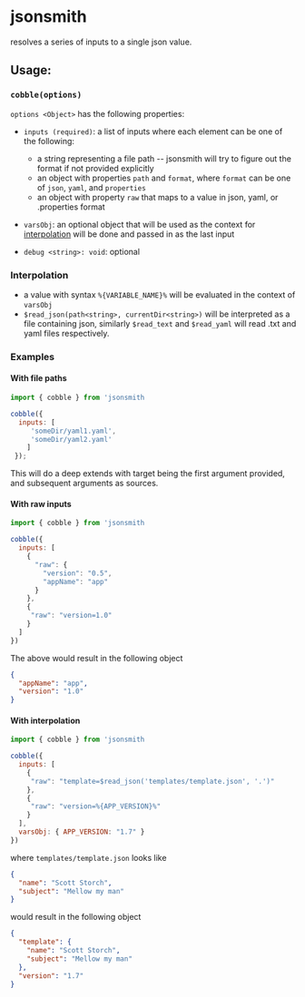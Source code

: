 # jsonsmith

resolves a series of inputs to a single json value.

## Usage:

### `cobble(options)`
`options <Object>` has the following properties:
  
- `inputs (required)`: a list of inputs where each element can be one of the following:
  - a string representing a file path -- jsonsmith will try to figure out the format if not provided explicitly
  - an object with properties `path` and `format`, where `format` can be one of `json`, `yaml`, and `properties`
  - an object with property `raw` that maps to a value in json, yaml, or .properties format

- `varsObj`: an optional object that will be used as the context for [interpolation](#interpolation) will be done and passed in as the last input

- `debug <string>: void`: optional

### Interpolation
  - a value with syntax `%{VARIABLE_NAME}%` will be evaluated in the context of `varsObj`
  - `$read_json(path<string>, currentDir<string>)` will be interpreted as a file containing json, similarly `$read_text` and `$read_yaml` will read .txt and yaml files respectively.

### Examples

#### With file paths
```javascript
import { cobble } from 'jsonsmith

cobble({
  inputs: [
     'someDir/yaml1.yaml',
     'someDir/yaml2.yaml'
    ]
 });
```
This will do a deep extends with target being the first argument provided, and subsequent arguments as sources.

#### With raw inputs
```javascript
import { cobble } from 'jsonsmith

cobble({
  inputs: [
    {
      "raw": {
        "version": "0.5",
        "appName": "app"
      }
    },
    {
     "raw": "version=1.0"
    }
  ]
})
```
The above would result in the following object
```json
{
  "appName": "app",
  "version": "1.0"
}
```

#### With interpolation

```javascript
import { cobble } from 'jsonsmith

cobble({
  inputs: [
    {
     "raw": "template=$read_json('templates/template.json', '.')"
    },
    {
     "raw": "version=%{APP_VERSION}%"
    }
  ],
  varsObj: { APP_VERSION: "1.7" }
})
```

where `templates/template.json` looks like
```json
{
  "name": "Scott Storch",
  "subject": "Mellow my man"
}
```

would result in the following object

```json
{
  "template": {
    "name": "Scott Storch",
    "subject": "Mellow my man"
  },
  "version": "1.7"
}
```
